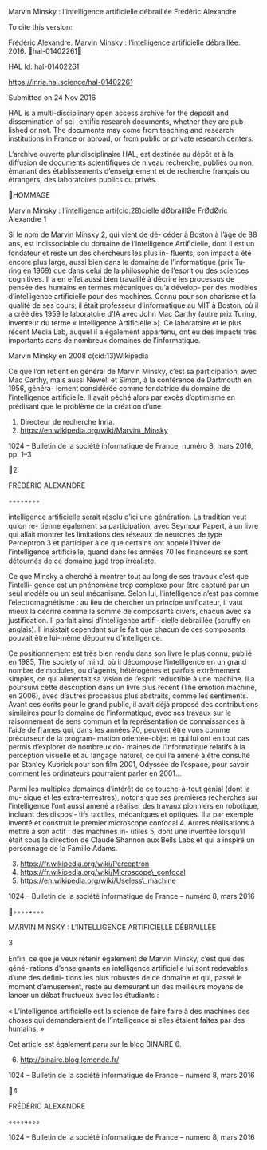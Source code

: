 Marvin Minsky : l’intelligence artificielle débraillée
Frédéric Alexandre

To cite this version:

Frédéric Alexandre. Marvin Minsky : l’intelligence artificielle débraillée. 2016. ￿hal-01402261￿

HAL Id: hal-01402261

https://inria.hal.science/hal-01402261

Submitted on 24 Nov 2016

HAL is a multi-disciplinary open access
archive for the deposit and dissemination of sci-
entific research documents, whether they are pub-
lished or not. The documents may come from
teaching and research institutions in France or
abroad, or from public or private research centers.

L’archive ouverte pluridisciplinaire HAL, est
destinée au dépôt et à la diffusion de documents
scientifiques de niveau recherche, publiés ou non,
émanant des établissements d’enseignement et de
recherche français ou étrangers, des laboratoires
publics ou privés.

HOMMAGE

Marvin Minsky : l’intelligence arti(cid:28)cielle dØbraillØe
FrØdØric Alexandre 1

Si le nom de Marvin Minsky 2, qui vient de dé-
céder à Boston à l’âge de 88 ans, est indissociable
du domaine de l’Intelligence Artiﬁcielle, dont il est
un fondateur et reste un des chercheurs les plus in-
ﬂuents, son impact a été encore plus large, aussi
bien dans le domaine de l’informatique (prix Tu-
ring en 1969) que dans celui de la philosophie de
l’esprit ou des sciences cognitives. Il a en effet
aussi bien travaillé à décrire les processus de pensée
des humains en termes mécaniques qu’à dévelop-
per des modèles d’intelligence artiﬁcielle pour des
machines. Connu pour son charisme et la qualité de
ses cours, il était professeur d’informatique au MIT
à Boston, où il a créé dès 1959 le laboratoire d’IA
avec John Mac Carthy (autre prix Turing, inventeur
du terme « Intelligence Artiﬁcielle »). Ce laboratoire
et le plus récent Media Lab, auquel il a également appartenu, ont eu des impacts très
importants dans de nombreux domaines de l’informatique.

Marvin Minsky en 2008
c(cid:13)Wikipedia

Ce que l’on retient en général de Marvin Minsky, c’est sa participation, avec Mac
Carthy, mais aussi Newell et Simon, à la conférence de Dartmouth en 1956, généra-
lement considérée comme fondatrice du domaine de l’intelligence artiﬁcielle. Il avait
péché alors par excès d’optimisme en prédisant que le problème de la création d’une

1. Directeur de recherche Inria.
2. https://en.wikipedia.org/wiki/Marvin\_Minsky

1024 – Bulletin de la société informatique de France, numéro 8, mars 2016, pp. 1–3

2

FRÉDÉRIC ALEXANDRE

◦◦◦◦•◦◦◦

intelligence artiﬁcielle serait résolu d’ici une génération. La tradition veut qu’on re-
tienne également sa participation, avec Seymour Papert, à un livre qui allait montrer
les limitations des réseaux de neurones de type Perceptron 3 et participer à ce que
certains ont appelé l’hiver de l’intelligence artiﬁcielle, quand dans les années 70 les
ﬁnanceurs se sont détournés de ce domaine jugé trop irréaliste.

Ce que Minsky a cherché à montrer tout au long de ses travaux c’est que l’intelli-
gence est un phénomène trop complexe pour être capturé par un seul modèle ou un
seul mécanisme. Selon lui, l’intelligence n’est pas comme l’électromagnétisme : au
lieu de chercher un principe uniﬁcateur, il vaut mieux la décrire comme la somme de
composants divers, chacun avec sa justiﬁcation. Il parlait ainsi d’intelligence artiﬁ-
cielle débraillée (scruffy en anglais). Il insistait cependant sur le fait que chacun de
ces composants pouvait être lui-même dépourvu d’intelligence.

Ce positionnement est très bien rendu dans son livre le plus connu, publié en 1985,
The society of mind, où il décompose l’intelligence en un grand nombre de modules,
ou d’agents, hétérogènes et parfois extrêmement simples, ce qui alimentait sa vision
de l’esprit réductible à une machine. Il a poursuivi cette description dans un livre
plus récent (The emotion machine, en 2006), avec d’autres processus plus abstraits,
comme les sentiments. Avant ces écrits pour le grand public, il avait déjà proposé
des contributions similaires pour le domaine de l’informatique, avec ses travaux sur
le raisonnement de sens commun et la représentation de connaissances à l’aide de
frames qui, dans les années 70, peuvent être vues comme précurseur de la program-
mation orientée-objet et qui lui ont en tout cas permis d’explorer de nombreux do-
maines de l’informatique relatifs à la perception visuelle et au langage naturel, ce
qui l’a amené à être consulté par Stanley Kubrick pour son ﬁlm 2001, Odyssée de
l’espace, pour savoir comment les ordinateurs pourraient parler en 2001...

Parmi les multiples domaines d’intérêt de ce touche-à-tout génial (dont la mu-
sique et les extra-terrestres), notons que ses premières recherches sur l’intelligence
l’ont aussi amené à réaliser des travaux pionniers en robotique, incluant des disposi-
tifs tactiles, mécaniques et optiques. Il a par exemple inventé et construit le premier
microscope confocal 4. Autres réalisations à mettre à son actif : des machines in-
utiles 5, dont une inventée lorsqu’il était sous la direction de Claude Shannon aux
Bells Labs et qui a inspiré un personnage de la Famille Adams.

3. https://fr.wikipedia.org/wiki/Perceptron
4. https://fr.wikipedia.org/wiki/Microscope\_confocal
5. https://en.wikipedia.org/wiki/Useless\_machine

1024 – Bulletin de la société informatique de France – numéro 8, mars 2016

◦◦◦◦•◦◦◦

MARVIN MINSKY : L’INTELLIGENCE ARTIFICIELLE DÉBRAILLÉE

3

Enﬁn, ce que je veux retenir également de Marvin Minsky, c’est que des géné-
rations d’enseignants en intelligence artiﬁcielle lui sont redevables d’une des déﬁni-
tions les plus robustes de ce domaine et qui, passé le moment d’amusement, reste au
demeurant un des meilleurs moyens de lancer un débat fructueux avec les étudiants :

« L’intelligence artiﬁcielle est la science de faire faire
à des machines des choses qui demanderaient de l’intelligence
si elles étaient faites par des humains. »

Cet article est également paru sur le blog BINAIRE 6.

6. http://binaire.blog.lemonde.fr/

1024 – Bulletin de la société informatique de France – numéro 8, mars 2016

4

FRÉDÉRIC ALEXANDRE

◦◦◦◦•◦◦◦

1024 – Bulletin de la société informatique de France – numéro 8, mars 2016

